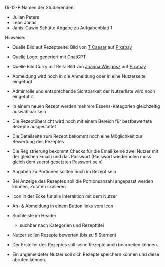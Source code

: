 Di-12-P
Namen der Studierenden:
- Julian Peters
- Leon Jonas 
- Janis-Gawin Schütte
Abgabe zu Aufgabenblatt 1

Hinweise:
- Quelle Bild auf Rezeptseite: Bild von <a href="https://pixabay.com/de/users/ekologiskt_skafferi-1159164/?utm_source=link-attribution&utm_medium=referral&utm_campaign=image&utm_content=1556974">T Caesar</a> auf <a href="https://pixabay.com/de//?utm_source=link-attribution&utm_medium=referral&utm_campaign=image&utm_content=1556974">Pixabay</a>
- Quelle Logo: generiert mit ChatGPT
- Quelle Bild Curry mit Reis: Bild von <a href="https://pixabay.com/de/users/joannawielgosz-168212/?utm_source=link-attribution&utm_medium=referral&utm_campaign=image&utm_content=7249247">Joanna Wielgosz</a> auf <a href="https://pixabay.com/de//?utm_source=link-attribution&utm_medium=referral&utm_campaign=image&utm_content=7249247">Pixabay</a>

- Abmeldung wird noch in die Anmeldung oder in eine Nutzerseite eingefügt
- Adminrolle und entsprechende Sichtbarkeit der Nutzerliste wird noch eingeführt
- In einem neuen Rezept werden mehrere Essens-Kategorien gleichzeitig auswählbar sein
- Die Rezeptübersicht wird noch mit einem Bereich für bestbewertete Rezepte ausgestattet
- Die Detailseite zum Rezept bekommt noch eine Möglichkeit zur Bewertung des Rezeptes
- Die Registrierung bekommt Checks für die Email(keine zwei Nutzer mit der gleichen Email) und das Passwort (Passwort wiederholen muss gleich dem zuerst gesetzten Passwort sein)
- Angaben zu Portionen sollten noch im Rezept sein
- Bei Anzeige des Rezeptes soll die Portionsanzahl angepasst werden können, Zutaten skalieren
- Icon in der Ecke für alle Interaktion mit dem Nutzer
- An- & Abmeldung in einem Button links vom Icon
- Suchleiste im Header
	- suchbar nach Kategorien und Rezepttitel
- Nutzer sollen Rezepte bewerten 
(bis zu 5 Sternen)
- Der Ersteller des Rezeptes soll seine Rezepte auch bearbeiten können.
- Ein angemeldeter Nutzer soll sich Rezepte speichern können und diese abrufen können.